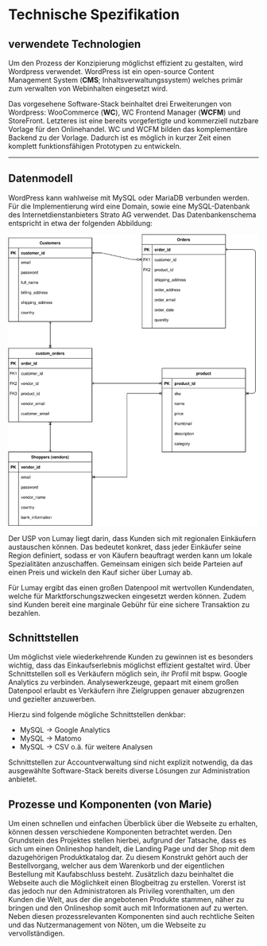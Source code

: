 Technische Spezifikation
====

## verwendete Technologien

Um den Prozess der Konzipierung möglichst effizient zu gestalten, wird Wordpress verwendet. WordPress ist ein open-source Content Management System (**CMS**; Inhaltsverwaltungssystem) welches primär zum verwalten von Webinhalten eingesetzt wird. 

Das vorgesehene Software-Stack beinhaltet drei Erweiterungen von Wordpress: WooCommerce (**WC**), WC Frontend Manager (**WCFM**) und StoreFront. Letzteres ist eine bereits vorgefertigte und kommerziell nutzbare Vorlage für den Onlinehandel. WC und WCFM bilden das komplementäre Backend zu der Vorlage. Dadurch ist es möglich in kurzer Zeit einen komplett funktionsfähigen Prototypen zu entwickeln.
___
## Datenmodell

WordPress kann wahlweise mit MySQL oder MariaDB verbunden werden. Für die Implementierung wird eine Domain, sowie eine MySQL-Datenbank des Internetdienstanbieters Strato AG verwendet. Das Datenbankenschema entspricht in etwa der folgenden Abbildung: 

![DB-Schmea](db_erm.svg "Datenbankenschema")

Der USP von Lumay liegt darin, dass Kunden sich mit regionalen Einkäufern austauschen können. Das bedeutet konkret, dass jeder Einkäufer seine Region definiert, sodass er von Käufern beauftragt werden kann um lokale Spezialitäten anzuschaffen. Gemeinsam einigen sich beide Parteien auf einen Preis und wickeln den Kauf sicher über Lumay ab.

Für Lumay ergibt das einen großen Datenpool mit wertvollen Kundendaten, welche für Marktforschungszwecken eingesetzt werden können. Zudem sind Kunden bereit eine marginale Gebühr für eine sichere Transaktion zu bezahlen. 
## Schnittstellen
Um möglichst viele wiederkehrende Kunden zu gewinnen ist es besonders wichtig, dass das Einkaufserlebnis möglichst effizient gestaltet wird. Über Schnittstellen soll es Verkäufern möglich sein, ihr Profil mit bspw. Google Analytics zu verbinden. Analysewerkzeuge, gepaart mit einem großen Datenpool erlaubt es Verkäufern ihre Zielgruppen genauer abzugrenzen und gezielter anzuwerben.

Hierzu sind folgende mögliche Schnittstellen denkbar:
- MySQL → Google Analytics
- MySQL → Matomo
- MySQL → CSV o.ä. für weitere Analysen

Schnittstellen zur Accountverwaltung sind nicht explizit notwendig, da das ausgewählte Software-Stack bereits diverse Lösungen zur Administration anbietet.


## Prozesse und Komponenten (von Marie)
Um einen schnellen und einfachen Überblick über die Webseite zu erhalten, können dessen verschiedene Komponenten betrachtet werden. Den Grundstein des Projektes stellen hierbei, aufgrund der Tatsache, dass es sich um einen Onlineshop handelt, die Landing Page und der Shop mit dem dazugehörigen Produktkatalog dar. Zu diesem Konstrukt gehört auch der Bestellvorgang, welcher aus dem Warenkorb und der eigentlichen Bestellung mit Kaufabschluss besteht. Zusätzlich dazu beinhaltet die Webseite auch die Möglichkeit einen Blogbeitrag zu erstellen. Vorerst ist das jedoch nur den Administratoren als Privileg vorenthalten, um den Kunden die Welt, aus der die angebotenen Produkte stammen, näher zu bringen und den Onlineshop somit auch mit Informationen auf zu werten. Neben diesen prozessrelevanten Komponenten sind auch rechtliche Seiten und das Nutzermanagement von Nöten, um die Webseite zu vervollständigen.
